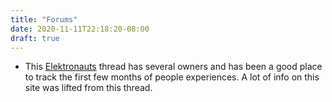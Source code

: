```yaml
---
title: "Forums"
date: 2020-11-11T22:18:20-08:00
draft: true
---
```


- This [Elektronauts](https://www.elektronauts.com/t/dreadbox-typhon/134235) thread has several owners and has been a good place to track the first few months of people experiences. A lot of info on this site was lifted from this thread.
